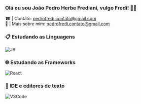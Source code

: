 ### Olá eu sou João Pedro Herbe Frediani, vulgo Fredi! 👋🏻

☎ | Contato: pedrofredi.contato@gmail.com <br>
🧾 | Mais sobre mim: pedrofredi.contato@gmail.com <br>

### 📋 Estudando as Linguagens
![JS](https://img.shields.io/badge/JavaScript-F7DF1E?style=for-the-badge&logo=javascript&logoColor=black)

### 🌐 Estudando as Frameworks
![React](https://img.shields.io/badge/React-20232A?style=for-the-badge&logo=react&logoColor=61DAFB)

### 🔧 IDE e editores de texto
![VSCode](https://img.shields.io/badge/Visual_Studio_Code-0078D4?style=for-the-badge&logo=visual%20studio%20code&logoColor=white)


